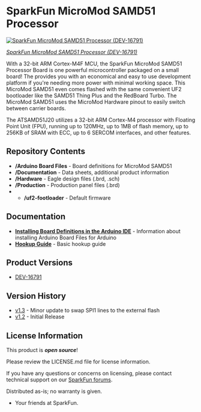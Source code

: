 SparkFun MicroMod SAMD51 Processor
========================================


[![SparkFun MicroMod SAMD51 Processor (DEV-16791)](https://cdn.sparkfun.com/assets/parts/1/5/6/9/8/16791-SparkFun_MicroMod_SAMD51_Processor-01a.jpg)](https://www.sparkfun.com/products/16791)

[*SparkFun MicroMod SAMD51 Processor (DEV-16791)*](https://www.sparkfun.com/products/16791)

With a 32-bit ARM Cortex-M4F MCU, the SparkFun MicroMod SAMD51 Processor Board is one powerful microcontroller packaged on a small board! The provides you with an economical and easy to use development platform if you're needing more power with minimal working space. This MicroMod SAMD51 even comes flashed with the same convenient UF2 bootloader like the SAMD51 Thing Plus and the RedBoard Turbo. The MicroMod SAMD51 uses the MicroMod Hardware pinout to easily switch between carrier boards.

The ATSAMD51J20 utilizes a 32-bit ARM Cortex-M4 processor with Floating Point Unit (FPU), running up to 120MHz, up to 1MB of flash memory, up to 256KB of SRAM with ECC, up to 6 SERCOM interfaces, and other features.

Repository Contents
-------------------

* **/Arduino Board Files** - Board definitions for MicroMod SAMD51
* **/Documentation** - Data sheets, additional product information
* **/Hardware** - Eagle design files (.brd, .sch)
* **/Production** - Production panel files (.brd)
* * **/uf2-footloader** - Default firmware

Documentation
--------------
* **[Installing Board Definitions in the Arduino IDE](https://learn.sparkfun.com/tutorials/installing-board-definitions-in-the-arduino-ide)** - Information about installing Arduino Board Files for Arduino
* **[Hookup Guide](https://learn.sparkfun.com/tutorials/micromod-samd51-processor-board-hookup-guide)** - Basic hookup guide

Product Versions
----------------
* [DEV-16791](https://www.sparkfun.com/products/16791)

Version History
---------------
* [v1.3](https://github.com/sparkfun/MicroMod_Processor_Board-SAMD51/tree/v1.3) - Minor update to swap SPI1 lines to the external flash
* [v1.2](https://github.com/sparkfun/MicroMod_Processor_Board-SAMD51/tree/v1.2) - Initial Release 

License Information
-------------------

This product is _**open source**_! 

Please review the LICENSE.md file for license information. 

If you have any questions or concerns on licensing, please contact technical support on our [SparkFun forums](https://forum.sparkfun.com/viewforum.php?f=152).

Distributed as-is; no warranty is given.

- Your friends at SparkFun.

_<COLLABORATION CREDIT>_
